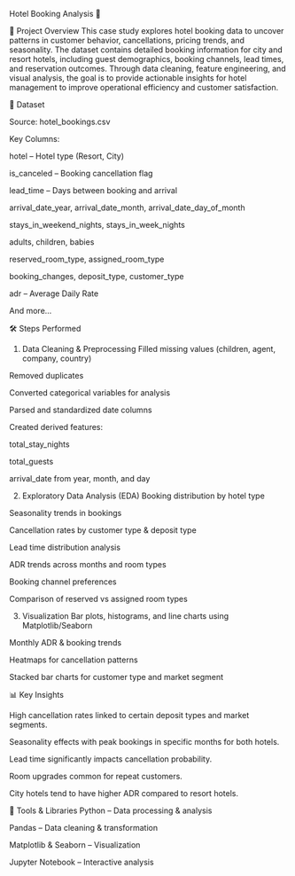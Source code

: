 Hotel Booking Analysis 🏨

📌 Project Overview
This case study explores hotel booking data to uncover patterns in customer behavior, cancellations, pricing trends, and seasonality.
The dataset contains detailed booking information for city and resort hotels, including guest demographics, booking channels, lead times, and reservation outcomes.
Through data cleaning, feature engineering, and visual analysis, the goal is to provide actionable insights for hotel management to improve operational efficiency and customer satisfaction.

📂 Dataset

Source: hotel_bookings.csv

Key Columns:

hotel – Hotel type (Resort, City)

is_canceled – Booking cancellation flag

lead_time – Days between booking and arrival

arrival_date_year, arrival_date_month, arrival_date_day_of_month

stays_in_weekend_nights, stays_in_week_nights

adults, children, babies

reserved_room_type, assigned_room_type

booking_changes, deposit_type, customer_type

adr – Average Daily Rate

And more...

🛠 Steps Performed

1. Data Cleaning & Preprocessing
Filled missing values (children, agent, company, country)

Removed duplicates

Converted categorical variables for analysis

Parsed and standardized date columns

Created derived features:

total_stay_nights

total_guests

arrival_date from year, month, and day

2. Exploratory Data Analysis (EDA)
Booking distribution by hotel type

Seasonality trends in bookings

Cancellation rates by customer type & deposit type

Lead time distribution analysis

ADR trends across months and room types

Booking channel preferences

Comparison of reserved vs assigned room types

3. Visualization
Bar plots, histograms, and line charts using Matplotlib/Seaborn

Monthly ADR & booking trends

Heatmaps for cancellation patterns

Stacked bar charts for customer type and market segment

📊 Key Insights

High cancellation rates linked to certain deposit types and market segments.

Seasonality effects with peak bookings in specific months for both hotels.

Lead time significantly impacts cancellation probability.

Room upgrades common for repeat customers.

City hotels tend to have higher ADR compared to resort hotels.

🚀 Tools & Libraries
Python – Data processing & analysis

Pandas – Data cleaning & transformation

Matplotlib & Seaborn – Visualization

Jupyter Notebook – Interactive analysis
